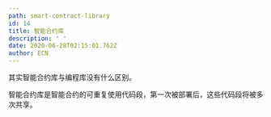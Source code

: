 ```yaml
---
path: smart-contract-library
id: 14
title: 智能合约库
description: ' '
date: 2020-06-28T02:15:01.762Z
author: ECN
---
```



其实智能合约库与编程库没有什么区别。

智能合约库是智能合约的可重复使用代码段，第一次被部署后，这些代码段将被多次共享。